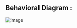 ## Behavioral Diagram :
![image](https://user-images.githubusercontent.com/94299033/143387990-f6430af0-09ef-460a-89bd-17b464e0342f.png)


